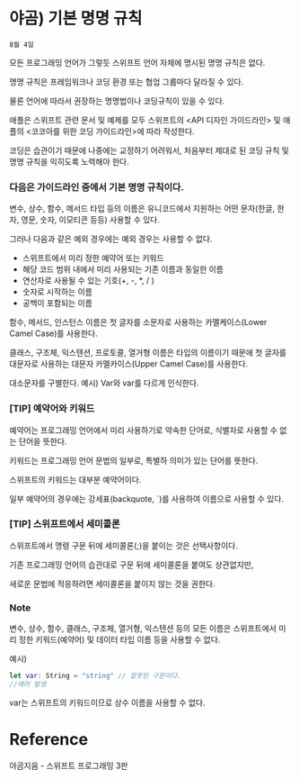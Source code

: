 # 야곰) 기본 명명 규칙

`8월 4일`

모든 프로그래밍 언어가 그렇듯 스위프트 언어 자체에 명시된 명명 규칙은 없다.

명명 규칙은 프레임워크나 코딩 환경 또는 협업 그룹마다 달라질 수 있다.

물론 언어에 따라서 권장하는 명명법이나 코딩규칙이 있을 수 있다.

애플은 스위프트 관련 문서 및 예제를 모두 스위프트의 <API 디자인 가이드라인> 및 애플의 <코코아를 위한 코딩 가이드라인>에 따라 작성한다.

코딩은 습관이기 때문에 나중에는 교정하기 어려워서, 처음부터 제대로 된 코딩 규칙 및 명명 규칙을 익히도록 노력해야 한다.

### 다음은 가이드라인 중에서 기본 명명 규칙이다.

변수, 상수, 함수, 메서드 타입 등의  이름은 유니코드에서 지원하는 어떤 문자(한글, 한자, 영문, 숫자, 이모티콘 등등) 사용할 수 있다. 

그러나 다음과 같은 예외 경우에는 예외 경우는 사용할 수 없다.

- 스위프트에서 미리 정한 예약어 또는 키워드
- 해당 코드 범위 내에서 미리 사용되는 기존 이름과 동일한 이름
- 연산자로 사용될 수 있는 기호(+, -, *, / )
- 숫자로 시작하는 이름
- 공백이 포함되는 이름

함수, 메서드, 인스턴스 이름은 첫 글자를 소문자로 사용하는 카멜케이스(Lower Camel Case)를 사용한다.

클래스, 구조체, 익스텐션, 프로토콜, 열거형 이름은 타입의 이름이기 때문에 첫 글자를 대문자로 사용하는 대문자 카멜카이스(Upper Camel Case)를 사용한다.

대소문자를 구별한다. 예시) Var와 var를 다르게 인식한다.

### [TIP] 예약어와 키워드

예약어는 프로그래밍 언어에서 미리 사용하기로 약속한 단어로, 식별자로 사용할 수 없는 단어을 뜻한다.

키워드는 프로그래밍 언어 문법의 일부로, 특별하 의미가 있는 단어를 뜻한다.

스위프트의 키워드는 대부분 예약어이다.

일부 예약어의 경우에는 강세표(backquote, `)를 사용하여 이름으로 사용할 수 있다.

### [TIP] 스위프트에서 세미콜론

스위프트에서 명령 구문 뒤에 세미콜론(;)을 붙이는 것은  선택사항이다.

기존 프로그래밍 언어의 습관대로 구문 뒤에 세미콜론을 붙여도 상관없지만,

새로운 문법에 적응하려면 세미콜론을 붙이지 않는 것을 권한다.

### Note

변수, 상수, 함수, 클래스, 구조체, 열거형, 익스텐션 등의 모든 이름은 스위프트에서 미리 정한 키워드(예약어) 및 데이터 타입 이름 등을 사용할 수 없다.

예시)

```swift
let var: String = "string" // 잘못된 구문이다.
//에러 발생

```

var는 스위프트의 키워드이므로  상수 이름을 사용할 수 없다.

# Reference

야곰지음 - 스위프트 프로그래밍 3판
